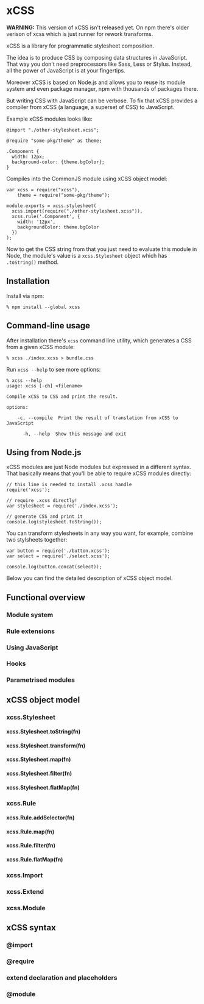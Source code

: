 # xCSS

**WARNING:** This version of xCSS isn't released yet. On npm there's older
verison of xcss which is just runner for rework transforms.

xCSS is a library for programmatic stylesheet composition.

The idea is to produce CSS by composing data structures in JavaScript. That way
you don't need preprocessors like Sass, Less or Stylus. Instead, all the power
of JavaScript is at your fingertips.

Moreover xCSS is based on Node.js and allows you to reuse its module system and
even package manager, npm with thousands of packages there.

But writing CSS with JavaScript can be verbose. To fix that xCSS provides a
compiler from xCSS (a language, a superset of CSS) to JavaScript.

Example xCSS modules looks like:

    @import "./other-stylesheet.xcss";

    @require "some-pkg/theme" as theme;

    .Component {
      width: 12px;
      background-color: {theme.bgColor};
    }

Compiles into the CommonJS module using xCSS object model:

    var xcss = require("xcss"),
        theme = require("some-pkg/theme");

    module.exports = xcss.stylesheet(
      xcss.import(require("./other-stylesheet.xcss")),
      xcss.rule('.Component', {
        width: '12px',
        backgroundColor: theme.bgColor
      })
    );

Now to get the CSS string from that you just need to evaluate this module in
Node, the module's value is a `xcss.Stylesheet` object which has `.toString()`
method.

## Installation

Install via npm:

    % npm install --global xcss

## Command-line usage

After installation there's `xcss` command line utility, which generates a CSS
from a given xCSS module:

    % xcss ./index.xcss > bundle.css

Run `xcss --help` to see more options:

    % xcss --help
    usage: xcss [-ch] <filename>

    Compile xCSS to CSS and print the result.

    options:

        -c, --compile  Print the result of translation from xCSS to JavaScript

          -h, --help  Show this message and exit

## Using from Node.js

xCSS modules are just Node modules but expressed in a different syntax. That
basically means that you'll be able to require xCSS modules directly:


    // this line is needed to install .xcss handle
    require('xcss');

    // require .xcss directly!
    var stylesheet = require('./index.xcss');

    // generate CSS and print it
    console.log(stylesheet.toString());

You can transform stylesheets in any way you want, for example, combine two
stylsheets together:

    var button = require('./button.xcss');
    var select = require('./select.xcss');

    console.log(button.concat(select));

Below you can find the detailed description of xCSS object model.

## Functional overview

### Module system

### Rule extensions

### Using JavaScript

### Hooks

### Parametrised modules

## xCSS object model

### xcss.Stylesheet

#### xcss.Stylesheet.toString(fn)
#### xcss.Stylesheet.transform(fn)
#### xcss.Stylesheet.map(fn)
#### xcss.Stylesheet.filter(fn)
#### xcss.Stylesheet.flatMap(fn)

### xcss.Rule

#### xcss.Rule.addSelector(fn)
#### xcss.Rule.map(fn)
#### xcss.Rule.filter(fn)
#### xcss.Rule.flatMap(fn)

### xcss.Import

### xcss.Extend

### xcss.Module

## xCSS syntax

### @import

### @require

### extend declaration and placeholders

### @module
